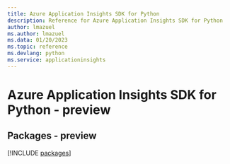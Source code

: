 ```yaml
---
title: Azure Application Insights SDK for Python
description: Reference for Azure Application Insights SDK for Python
author: lmazuel
ms.author: lmazuel
ms.data: 01/20/2023
ms.topic: reference
ms.devlang: python
ms.service: applicationinsights
---
```

# Azure Application Insights SDK for Python - preview
## Packages - preview
[!INCLUDE [packages](application-insights-index.md)]